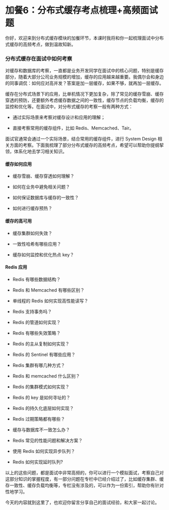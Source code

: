 # 加餐6：分布式缓存考点梳理+高频面试题

你好，欢迎来到分布式缓存模块的加餐环节，本课时我将和你一起梳理面试中分布式缓存的高频考点，做到温故知新。

### 分布式缓存在面试中如何考察

对缓存和数据库的考察，一直都是业务开发同学在面试中的核心问题，特别是缓存部分，随着大部分公司业务规模的增加，缓存的应用越来越重要。我偶尔会和身边的同事调侃：如何应对高并发？答案是加一层缓存，如果不够，就再加一层缓存。

缓存在分布式场景下的应用，比单机情况下更加复杂，除了常见的缓存雪崩、缓存穿透的预防，还要额外考虑缓存数据之间的一致性，缓存节点的负载均衡，缓存的监控和优化等。在面试中，对分布式缓存的考察一般有两种方式：

* 通过实际场景来考察对缓存设计和应用的理解；

* 直接考察常用的缓存组件，比如 Redis、Memcached、Tair。

面试官通常会通过一个实际场景，结合常用的缓存组件，进行 System Design 相关方面的考察。下面我梳理了部分分布式缓存的高频考点，希望可以帮助你提纲挈领，体系化地去学习相关知识。

#### 缓存如何应用

* 缓存雪崩、缓存穿透如何理解？

* 如何在业务中避免相关问题？

* 如何保证数据库与缓存的一致性？

* 如何进行缓存预热？

#### 缓存的高可用

* 缓存集群如何失效？

* 一致性哈希有哪些应用？

* 缓存如何监控和优化热点 key？

#### Redis 应用

* Redis 有哪些数据结构？

* Redis 和 Memcached 有哪些区别？

* 单线程的 Redis 如何实现高性能读写？

* Redis 支持事务吗？

* Redis 的管道如何实现？

* Redis 有哪些失效策略？

* Redis 的主从复制如何实现？

* Redis 的 Sentinel 有哪些应用？

* Redis 集群有哪几种方式？

* Redis 和 memcached 什么区别？

* Redis 的集群模式如何实现？

* Redis 的 key 是如何寻址的？

* Redis 的持久化底层如何实现？

* Redis 过期策略都有哪些？

* 缓存与数据库不一致怎么办？

* Redis 常见的性能问题和解决方案？

* 使用 Redis 如何实现异步队列？

* Redis 如何实现延时队列?

以上的这些问题，都是面试中非常高频的，你可以进行一个模拟面试，考察自己对这部分知识的掌握程度，有一部分问题在专栏中已经介绍过了，比如缓存集群、缓存一致性、缓存负载均衡等，专栏没有涉及的，可以作为一份索引，帮助你有针对性地学习。

今天的内容就到这里了，也欢迎你留言分享自己的面试经验，和大家一起讨论。

